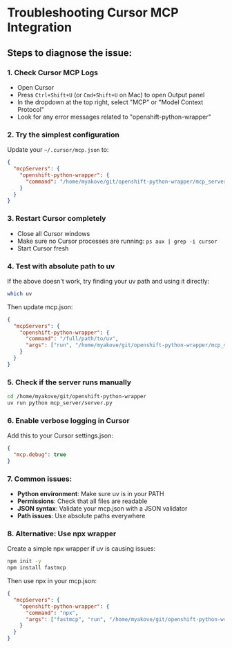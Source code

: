 # Troubleshooting Cursor MCP Integration

## Steps to diagnose the issue:

### 1. Check Cursor MCP Logs
- Open Cursor
- Press `Ctrl+Shift+U` (or `Cmd+Shift+U` on Mac) to open Output panel
- In the dropdown at the top right, select "MCP" or "Model Context Protocol"
- Look for any error messages related to "openshift-python-wrapper"

### 2. Try the simplest configuration
Update your `~/.cursor/mcp.json` to:
```json
{
  "mcpServers": {
    "openshift-python-wrapper": {
      "command": "/home/myakove/git/openshift-python-wrapper/mcp_server/launch.sh"
    }
  }
}
```

### 3. Restart Cursor completely
- Close all Cursor windows
- Make sure no Cursor processes are running: `ps aux | grep -i cursor`
- Start Cursor fresh

### 4. Test with absolute path to uv
If the above doesn't work, try finding your uv path and using it directly:
```bash
which uv
```

Then update mcp.json:
```json
{
  "mcpServers": {
    "openshift-python-wrapper": {
      "command": "/full/path/to/uv",
      "args": ["run", "/home/myakove/git/openshift-python-wrapper/mcp_server/server.py"]
    }
  }
}
```

### 5. Check if the server runs manually
```bash
cd /home/myakove/git/openshift-python-wrapper
uv run python mcp_server/server.py
```

### 6. Enable verbose logging in Cursor
Add this to your Cursor settings.json:
```json
{
  "mcp.debug": true
}
```

### 7. Common issues:
- **Python environment**: Make sure uv is in your PATH
- **Permissions**: Check that all files are readable
- **JSON syntax**: Validate your mcp.json with a JSON validator
- **Path issues**: Use absolute paths everywhere

### 8. Alternative: Use npx wrapper
Create a simple npx wrapper if uv is causing issues:
```bash
npm init -y
npm install fastmcp
```

Then use npx in your mcp.json:
```json
{
  "mcpServers": {
    "openshift-python-wrapper": {
      "command": "npx",
      "args": ["fastmcp", "run", "/home/myakove/git/openshift-python-wrapper/mcp_server/server.py"]
    }
  }
}
```
